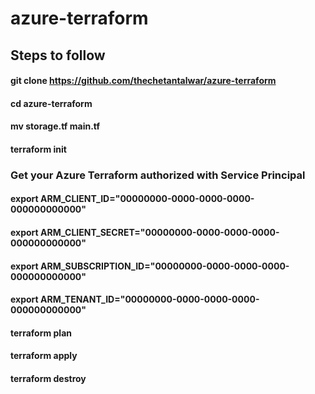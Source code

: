 # azure-terraform

## Steps to follow

#### git clone https://github.com/thechetantalwar/azure-terraform
#### cd azure-terraform
#### mv storage.tf main.tf
#### terraform init

### Get your Azure Terraform authorized with Service Principal
		

#### export ARM_CLIENT_ID="00000000-0000-0000-0000-000000000000"
#### export ARM_CLIENT_SECRET="00000000-0000-0000-0000-000000000000"
#### export ARM_SUBSCRIPTION_ID="00000000-0000-0000-0000-000000000000"
#### export ARM_TENANT_ID="00000000-0000-0000-0000-000000000000" 

#### terraform plan
#### terraform apply
#### terraform destroy
